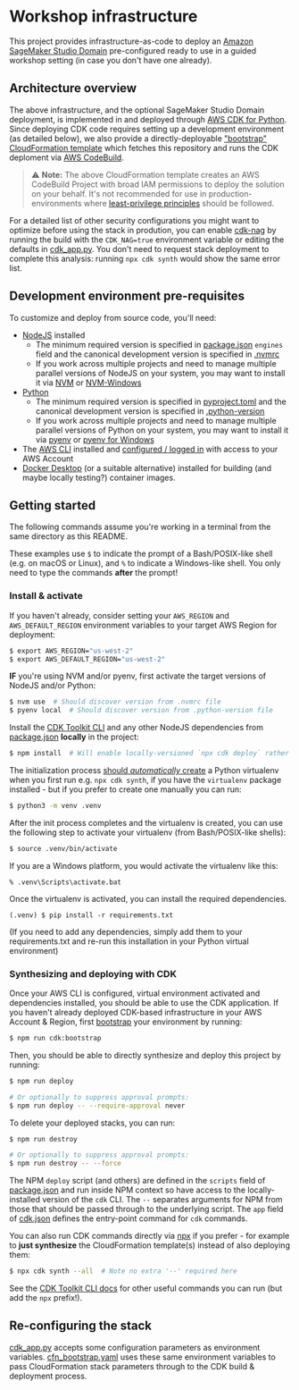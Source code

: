 # Workshop infrastructure

This project provides infrastructure-as-code to deploy an [Amazon SageMaker Studio Domain](https://docs.aws.amazon.com/sagemaker/latest/dg/sm-domain.html) pre-configured ready to use in a guided workshop setting (in case you don't have one already).


## Architecture overview

The above infrastructure, and the optional SageMaker Studio Domain deployment, is implemented in and deployed through [AWS CDK for Python](https://aws.amazon.com/cdk/). Since deploying CDK code requires setting up a development environment (as detailed below), we also provide a directly-deployable ["bootstrap" CloudFormation template](cfn_bootstrap.yaml) which fetches this repository and runs the CDK deploment via [AWS CodeBuild](https://aws.amazon.com/codebuild/).

> ⚠️ **Note:** The above CloudFormation template creates an AWS CodeBuild Project with broad IAM permissions to deploy the solution on your behalf. It's not recommended for use in production-environments where [least-privilege principles](https://aws.amazon.com/blogs/security/techniques-for-writing-least-privilege-iam-policies/) should be followed.

For a detailed list of other security configurations you might want to optimize before using the stack in prodution, you can enable [cdk-nag](https://github.com/cdklabs/cdk-nag) by running the build with the `CDK_NAG=true` environment variable or editing the defaults in [cdk_app.py](cdk_app.py). You don't need to request stack deployment to complete this analysis: running `npx cdk synth` would show the same error list.


## Development environment pre-requisites

To customize and deploy from source code, you'll need:

- [NodeJS](https://nodejs.org/en) installed
    - The minimum required version is specified in [package.json](package.json) `engines` field and the canonical development version is specified in [.nvmrc](.nvmrc)
    - If you work across multiple projects and need to manage multiple parallel versions of NodeJS on your system, you may want to install it via [NVM](https://github.com/nvm-sh/nvm) or [NVM-Windows](https://github.com/coreybutler/nvm-windows)
- [Python](https://www.python.org/)
    - The minimum required version is specified in [pyproject.toml](pyproject.toml) and the canonical development version is specified in [.python-version](.python-version)
    - If you work across multiple projects and need to manage multiple parallel versions of Python on your system, you may want to install it via [pyenv](https://github.com/pyenv/pyenv) or [pyenv for Windows](https://github.com/pyenv-win/pyenv-win)
- The [AWS CLI](https://aws.amazon.com/cli/) installed and [configured / logged in](https://docs.aws.amazon.com/cli/latest/userguide/cli-configure-files.html) with access to your AWS Account
- [Docker Desktop](https://www.docker.com/products/docker-desktop/) (or a suitable alternative) installed for building (and maybe locally testing?) container images.


## Getting started

The following commands assume you're working in a terminal from the same directory as this README.

These examples use `$` to indicate the prompt of a Bash/POSIX-like shell (e.g. on macOS or Linux), and `%` to indicate a Windows-like shell. You only need to type the commands **after** the prompt!

### Install & activate

If you haven't already, consider setting your `AWS_REGION` and `AWS_DEFAULT_REGION` environment variables to your target AWS Region for deployment:

```sh
$ export AWS_REGION="us-west-2"
$ export AWS_DEFAULT_REGION="us-west-2"
```

**IF** you're using NVM and/or pyenv, first activate the target versions of NodeJS and/or Python:

```sh
$ nvm use  # Should discover version from .nvmrc file
$ pyenv local  # Should discover version from .python-version file
```

Install the [CDK Toolkit CLI](https://docs.aws.amazon.com/cdk/v2/guide/cli.html) and any other NodeJS dependencies from [package.json](package.json) **locally** in the project:

```sh
$ npm install  # Will enable locally-versioned `npx cdk deploy` rather than global `cdk` CLI
```

The initialization process [should *automatically* create](https://docs.aws.amazon.com/cdk/v2/guide/work-with-cdk-python.html) a Python virtualenv when you first run e.g. `npx cdk synth`, if you have the `virtualenv` package installed - but if you prefer to create one manually you can run:

```sh
$ python3 -m venv .venv
```

After the init process completes and the virtualenv is created, you can use the following
step to activate your virtualenv (from Bash/POSIX-like shells):

```sh
$ source .venv/bin/activate
```

If you are a Windows platform, you would activate the virtualenv like this:

```
% .venv\Scripts\activate.bat
```

Once the virtualenv is activated, you can install the required dependencies.

```
(.venv) $ pip install -r requirements.txt
```

(If you need to add any dependencies, simply add them to your requirements.txt and re-run this installation in your Python virtual environment)


### Synthesizing and deploying with CDK

Once your AWS CLI is configured, virtual environment activated and dependencies installed, you should be able to use the CDK application. If you haven't already deployed CDK-based infrastructure in your AWS Account & Region, first [bootstrap](https://docs.aws.amazon.com/cdk/v2/guide/cli.html#cli-bootstrap) your environment by running:

```sh
$ npm run cdk:bootstrap
```

Then, you should be able to directly synthesize and deploy this project by running:

```sh
$ npm run deploy

# Or optionally to suppress approval prompts:
$ npm run deploy -- --require-approval never
```

To delete your deployed stacks, you can run:

```sh
$ npm run destroy

# Or optionally to suppress approval prompts:
$ npm run destroy -- --force
```

The NPM `deploy` script (and others) are defined in the `scripts` field of [package.json](package.json) and run inside NPM context so have access to the locally-installed version of the `cdk` CLI. The `--` separates arguments for NPM from those that should be passed through to the underlying script. The `app` field of [cdk.json](cdk.json) defines the entry-point command for `cdk` commands.

You can also run CDK commands directly via [npx](https://docs.npmjs.com/cli/v7/commands/npx) if you prefer - for example to **just synthesize** the CloudFormation template(s) instead of also deploying them:

```sh
$ npx cdk synth --all  # Note no extra '--' required here
```

See the [CDK Toolkit CLI docs](https://docs.aws.amazon.com/cdk/v2/guide/cli.html) for other useful commands you can run (but add the `npx` prefix!).


## Re-configuring the stack

[cdk_app.py](cdk_app.py) accepts some configuration parameters as environment variables. [cfn_bootstrap.yaml](cfn_bootstrap.yaml) uses these same environment variables to pass CloudFormation stack parameters through to the CDK build & deployment process.
